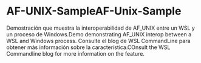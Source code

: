 # <a name="af-unix-sample"></a><span data-ttu-id="cda7d-101">AF-UNIX-Sample</span><span class="sxs-lookup"><span data-stu-id="cda7d-101">AF-Unix-Sample</span></span>

<span data-ttu-id="cda7d-102">Demostración que muestra la interoperabilidad de AF_UNIX entre un WSL y un proceso de Windows.</span><span class="sxs-lookup"><span data-stu-id="cda7d-102">Demo demonstrating AF_UNIX interop between a WSL and Windows process.</span></span> <span data-ttu-id="cda7d-103">Consulte el blog de WSL CommandLine para obtener más información sobre la característica.</span><span class="sxs-lookup"><span data-stu-id="cda7d-103">COnsult the WSL Commandline blog for more information on the feature.</span></span>